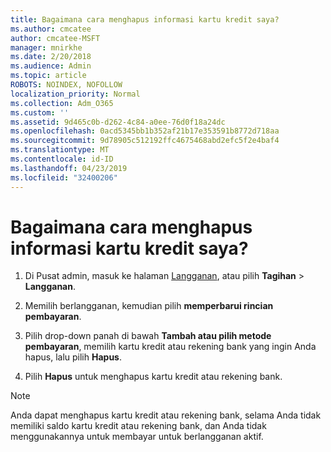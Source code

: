 ```yaml
---
title: Bagaimana cara menghapus informasi kartu kredit saya?
ms.author: cmcatee
author: cmcatee-MSFT
manager: mnirkhe
ms.date: 2/20/2018
ms.audience: Admin
ms.topic: article
ROBOTS: NOINDEX, NOFOLLOW
localization_priority: Normal
ms.collection: Adm_O365
ms.custom: ''
ms.assetid: 9d465c0b-d262-4c84-a0ee-76d0f18a24dc
ms.openlocfilehash: 0acd5345bb1b352af21b17e353591b8772d718aa
ms.sourcegitcommit: 9d78905c512192ffc4675468abd2efc5f2e4baf4
ms.translationtype: MT
ms.contentlocale: id-ID
ms.lasthandoff: 04/23/2019
ms.locfileid: "32400206"
---
```

# <a name="how-do-i-remove-my-credit-card-information"></a>Bagaimana cara menghapus informasi kartu kredit saya?

1. Di Pusat admin, masuk ke halaman [Langganan](https://go.microsoft.com/fwlink/p/?linkid=842054), atau pilih **Tagihan** \> **Langganan**.
    
2. Memilih berlangganan, kemudian pilih **memperbarui rincian pembayaran**.
    
3. Pilih drop-down panah di bawah **Tambah atau pilih metode pembayaran**, memilih kartu kredit atau rekening bank yang ingin Anda hapus, lalu pilih **Hapus**.
    
4. Pilih **Hapus** untuk menghapus kartu kredit atau rekening bank. 
    
> [!NOTE]
> Anda dapat menghapus kartu kredit atau rekening bank, selama Anda tidak memiliki saldo kartu kredit atau rekening bank, dan Anda tidak menggunakannya untuk membayar untuk berlangganan aktif. 
  

